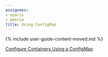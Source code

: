 ```yaml
---
assignees:
- eparis
- pmorie
title: Using ConfigMap
---
```


{% include user-guide-content-moved.md %}

[Configure Containers Using a ConfigMap](/docs/tasks/configure-pod-container/configmap/)
